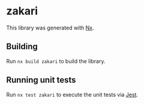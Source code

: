 # zakari

This library was generated with [Nx](https://nx.dev).

## Building

Run `nx build zakari` to build the library.

## Running unit tests

Run `nx test zakari` to execute the unit tests via [Jest](https://jestjs.io).
